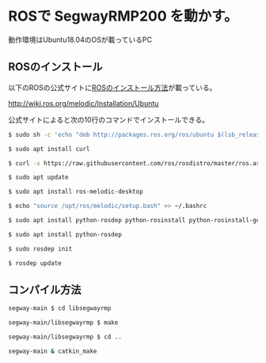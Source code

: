 # ROSで SegwayRMP200 を動かす。
動作環境はUbuntu18.04のOSが載っているPC
## ROSのインストール
以下のROSの公式サイトに[ROSのインストール方法](http://wiki.ros.org/melodic/Installation/Ubuntu)が載っている。

http://wiki.ros.org/melodic/Installation/Ubuntu

公式サイトによると次の10行のコマンドでインストールできる。

```bash
$ sudo sh -c 'echo "deb http://packages.ros.org/ros/ubuntu $(lsb_release -sc) main" > /etc/apt/sources.list.d/ros-latest.list'
```
```bash
$ sudo apt install curl
```
```bash
$ curl -s https://raw.githubusercontent.com/ros/rosdistro/master/ros.asc | sudo apt-key add -
```
```bash
$ sudo apt update
```
```bash
$ sudo apt install ros-melodic-desktop
```
```bash
$ echo "source /opt/ros/melodic/setup.bash" >> ~/.bashrc
```
```bash
$ sudo apt install python-rosdep python-rosinstall python-rosinstall-generator python-wstool build-essential
```
```bash
$ sudo apt install python-rosdep
```
```bash
$ sudo rosdep init
```
```bash
$ rosdep update
```
## コンパイル方法
```bash
segway-main $ cd libsegwayrmp
```
```bash
segway-main/libsegwayrmp $ make
```
```bash
segway-main/libsegwayrmp $ cd ..
```
```bash
segway-main & catkin_make
```
